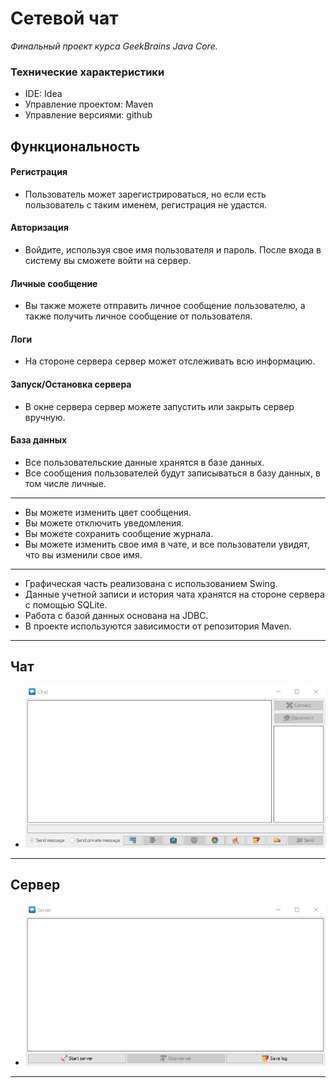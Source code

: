 # Сетевой чат
*Финальный проект курса GeekBrains Java Core.*

### Технические характеристики
- IDE: Idea
- Управление проектом: Maven
- Управление версиями: github

## Функциональность

#### Регистрация
- Пользователь может зарегистрироваться, но если есть пользователь с таким именем, регистрация не удастся.

#### Авторизация
- Войдите, используя свое имя пользователя и пароль. После входа в систему вы сможете войти на сервер.

#### Личные сообщение
- Вы также можете отправить личное сообщение пользователю, а также получить личное сообщение от пользователя.

#### Логи
- На стороне сервера сервер может отслеживать всю информацию.

#### Запуск/Остановка сервера
- В окне сервера сервер можете запустить или закрыть сервер вручную.

#### База данных
- Все пользовательские данные хранятся в базе данных.
- Все сообщения пользователей будут записываться в базу данных, в том числе личные.
___
- Вы можете изменить цвет сообщения.
- Вы можете отключить уведомления.
- Вы можете сохранить сообщение журнала.
- Вы можете изменить свое имя в чате, и все пользователи увидят, что вы изменили свое имя.
___
- Графическая часть реализована с использованием Swing.
- Данные учетной записи и история чата хранятся на стороне сервера с помощью SQLite.
- Работа с базой данных основана на JDBC.
- В проекте используются зависимости от репозитория Maven.
---

## Чат
- ![Chat](src/resource/images/Chat.jpg)

---

## Сервер
- ![Server](src/resource/images/Server.jpg)

---
